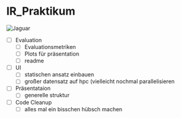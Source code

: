 # IR_Praktikum

![Jaguar](https://github.com/user-attachments/assets/1a9ad876-5bd0-4c07-bf60-32cb233b80d4)


- [ ] Evaluation
  - [ ] Evaluationsmetriken
  - [ ] Plots für präsentation
  - [ ] readme
- [ ] UI
  - [ ] statischen ansatz einbauen
  - [ ] großer datensatz auf hpc (vielleicht nochmal parallelisieren  
- [ ] Präsentataion
  - [ ] generelle struktur
- [ ] Code Cleanup
  - [ ] alles mal ein bisschen hübsch machen 
